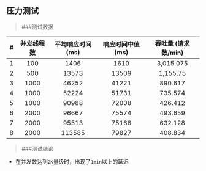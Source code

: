 ## 压力测试

> ###测试数据

| # | 并发线程数 | 平均响应时间 (ms)| 响应时间中值 (ms)| 吞吐量 (请求数/min)|
|:--:|:--:|:--:|:--:|:--:|
| 1   | 100   | 1406 | 1610  | 3,015.075 |
| 2   | 500   | 13573| 13509 | 1,155.75 |
| 3   | 1000  | 46252 | 41221 | 890.617 |
| 4   | 1000  | 52224 | 51731 | 735.574 |
| 5   | 1000  | 90988| 72008 | 426.412 |
| 6   | 2000  | 96667 | 75574 | 493.659 |
| 7   | 2000  | 95513 | 75168 | 632.128 |
| 8   | 2000  | 113585 | 79827 | 408.834 |

> ###测试结论

* 在并发数达到```2K```量级时，出现了```1min```以上的延迟






